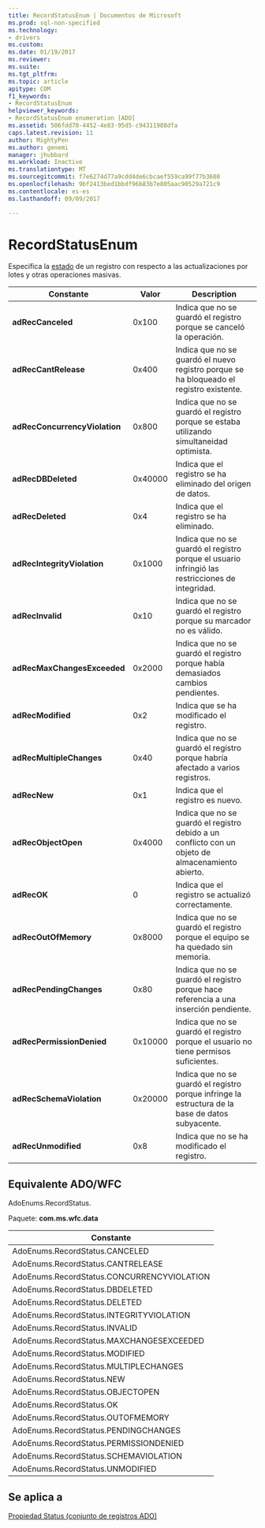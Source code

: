 ```yaml
---
title: RecordStatusEnum | Documentos de Microsoft
ms.prod: sql-non-specified
ms.technology:
- drivers
ms.custom: 
ms.date: 01/19/2017
ms.reviewer: 
ms.suite: 
ms.tgt_pltfrm: 
ms.topic: article
apitype: COM
f1_keywords:
- RecordStatusEnum
helpviewer_keywords:
- RecordStatusEnum enumeration [ADO]
ms.assetid: 506fdd70-4452-4e83-95d5-c94311988dfa
caps.latest.revision: 11
author: MightyPen
ms.author: genemi
manager: jhubbard
ms.workload: Inactive
ms.translationtype: MT
ms.sourcegitcommit: f7e6274d77a9cdd4de6cbcaef559ca99f77b3608
ms.openlocfilehash: 9bf2413bed1bbdf96b83b7e805aac90529a721c9
ms.contentlocale: es-es
ms.lasthandoff: 09/09/2017

---
```

# <a name="recordstatusenum"></a>RecordStatusEnum
Especifica la [estado](../../../ado/reference/ado-api/status-property-ado-recordset.md) de un registro con respecto a las actualizaciones por lotes y otras operaciones masivas.  
  
|Constante|Valor|Description|  
|--------------|-----------|-----------------|  
|**adRecCanceled**|0x100|Indica que no se guardó el registro porque se canceló la operación.|  
|**adRecCantRelease**|0x400|Indica que no se guardó el nuevo registro porque se ha bloqueado el registro existente.|  
|**adRecConcurrencyViolation**|0x800|Indica que no se guardó el registro porque se estaba utilizando simultaneidad optimista.|  
|**adRecDBDeleted**|0x40000|Indica que el registro se ha eliminado del origen de datos.|  
|**adRecDeleted**|0x4|Indica que el registro se ha eliminado.|  
|**adRecIntegrityViolation**|0x1000|Indica que no se guardó el registro porque el usuario infringió las restricciones de integridad.|  
|**adRecInvalid**|0x10|Indica que no se guardó el registro porque su marcador no es válido.|  
|**adRecMaxChangesExceeded**|0x2000|Indica que no se guardó el registro porque había demasiados cambios pendientes.|  
|**adRecModified**|0x2|Indica que se ha modificado el registro.|  
|**adRecMultipleChanges**|0x40|Indica que no se guardó el registro porque habría afectado a varios registros.|  
|**adRecNew**|0x1|Indica que el registro es nuevo.|  
|**adRecObjectOpen**|0x4000|Indica que no se guardó el registro debido a un conflicto con un objeto de almacenamiento abierto.|  
|**adRecOK**|0|Indica que el registro se actualizó correctamente.|  
|**adRecOutOfMemory**|0x8000|Indica que no se guardó el registro porque el equipo se ha quedado sin memoria.|  
|**adRecPendingChanges**|0x80|Indica que no se guardó el registro porque hace referencia a una inserción pendiente.|  
|**adRecPermissionDenied**|0x10000|Indica que no se guardó el registro porque el usuario no tiene permisos suficientes.|  
|**adRecSchemaViolation**|0x20000|Indica que no se guardó el registro porque infringe la estructura de la base de datos subyacente.|  
|**adRecUnmodified**|0x8|Indica que no se ha modificado el registro.|  
  
## <a name="adowfc-equivalent"></a>Equivalente ADO/WFC  
 AdoEnums.RecordStatus.  
  
 Paquete: **com.ms.wfc.data**  
  
|Constante|  
|--------------|  
|AdoEnums.RecordStatus.CANCELED|  
|AdoEnums.RecordStatus.CANTRELEASE|  
|AdoEnums.RecordStatus.CONCURRENCYVIOLATION|  
|AdoEnums.RecordStatus.DBDELETED|  
|AdoEnums.RecordStatus.DELETED|  
|AdoEnums.RecordStatus.INTEGRITYVIOLATION|  
|AdoEnums.RecordStatus.INVALID|  
|AdoEnums.RecordStatus.MAXCHANGESEXCEEDED|  
|AdoEnums.RecordStatus.MODIFIED|  
|AdoEnums.RecordStatus.MULTIPLECHANGES|  
|AdoEnums.RecordStatus.NEW|  
|AdoEnums.RecordStatus.OBJECTOPEN|  
|AdoEnums.RecordStatus.OK|  
|AdoEnums.RecordStatus.OUTOFMEMORY|  
|AdoEnums.RecordStatus.PENDINGCHANGES|  
|AdoEnums.RecordStatus.PERMISSIONDENIED|  
|AdoEnums.RecordStatus.SCHEMAVIOLATION|  
|AdoEnums.RecordStatus.UNMODIFIED|  
  
## <a name="applies-to"></a>Se aplica a  
 [Propiedad Status (conjunto de registros ADO)](../../../ado/reference/ado-api/status-property-ado-recordset.md)

